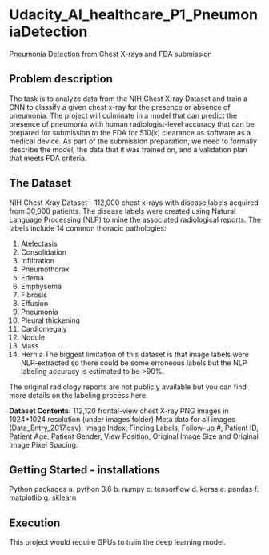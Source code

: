 # Udacity_AI_healthcare_P1_PneumoniaDetection
Pneumonia Detection from Chest X-rays and FDA submission

## Problem description
The task is to analyze data from the NIH Chest X-ray Dataset and train a CNN to classify a given chest x-ray for the presence or absence of pneumonia. The project will culminate in a model that can predict the presence of pneumonia with human radiologist-level accuracy that can be prepared for submission to the FDA for 510(k) clearance as software as a medical device. As part of the submission preparation, we need to formally describe the model, the data that it was trained on, and a validation plan that meets FDA criteria.

## The Dataset
NIH Chest Xray Dataset - 112,000 chest x-rays with disease labels acquired from 30,000 patients. The disease labels were created using Natural Language Processing (NLP) to mine the associated radiological reports. The labels include 14 common thoracic pathologies:

1. Atelectasis
2. Consolidation
3. Infiltration
4. Pneumothorax
5. Edema
6. Emphysema
7. Fibrosis
8. Effusion
9. Pneumonia
10. Pleural thickening
11. Cardiomegaly
12. Nodule
13. Mass
14. Hernia
The biggest limitation of this dataset is that image labels were NLP-extracted so there could be some erroneous labels but the NLP labeling accuracy is estimated to be >90%.

The original radiology reports are not publicly available but you can find more details on the labeling process here.

**Dataset Contents:**
112,120 frontal-view chest X-ray PNG images in 1024*1024 resolution (under images folder)
Meta data for all images (Data_Entry_2017.csv): Image Index, Finding Labels, Follow-up #, Patient ID, Patient Age, Patient Gender, View Position, Original Image Size and Original Image Pixel Spacing.

## Getting Started - installations
Python packages
a. python 3.6
b. numpy
c. tensorflow
d. keras
e. pandas
f. matplotlib
g. sklearn

## Execution
This project would require GPUs to train the deep learning model.



